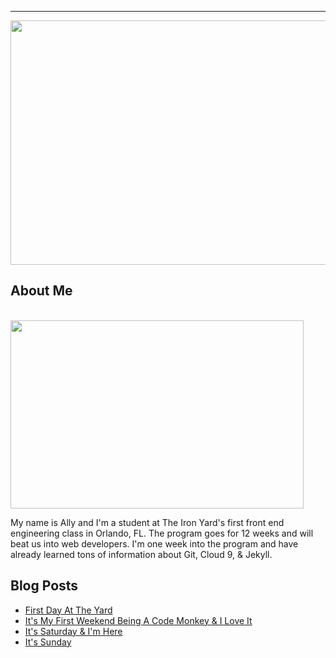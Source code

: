 ---
<!-- language: html-->
<body background="https://xx-nova-xx_github_io-c9-xxnovaxx.c9.io//images/GradientBG_001.jpg">
<center><a href="http://www.twitter.com/allyhinton"><img src="https://xx-nova-xx_github_io-c9-xxnovaxx.c9.io//images/NovaBlogHeaderImageCustomized.jpg" width="1400" height="391"></a></center>

</body>


## About Me
<br>
<a href="http://www.twitter.com/allyhinton"><img src="https://xx-nova-xx_github_io-c9-xxnovaxx.c9.io//images/Ally&Korra.jpg" width="469" height="301"></a>

My name is Ally and I'm a student at The Iron Yard's first front end engineering class in Orlando, FL. The program goes for 12 weeks and will beat us into web developers. I'm one week into the program and have already learned tons of information about Git, Cloud 9, & Jekyll. 

## Blog Posts

 - [First Day At The Yard](/2014/09/22/FirstDayAtTheYard.html)
 - [It's My First Weekend Being A Code Monkey & I Love It](/2014/09/27/FifthDayAtTheYard.html)
 - [It's Saturday & I'm Here](/2014/09/28/SixthDayAtTheYard.html)
 - [It's Sunday]()